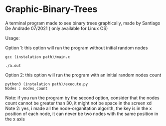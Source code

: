 # Graphic-Binary-Trees
A terminal program made to see binary trees graphically, made by Santiago De Andrade 07/2021 ( only available for Linux OS)

Usage:

Option 1: this option will run the program without initial random nodes

    gcc (instalation path)/main.c 
    
    ./a.out

Option 2: this option will run the program with an initial random nodes count 

    python3 (instalation path)/execute.py 
    Nodes : nodes_count

Note: if you run the program by the second option, consider that the nodes count cannot be greater than 30, it might not be space in the screen xd
Note 2: yes, i made all the node-organitation algorith, the key is in the x position of each node, it can never be two nodes with the same position in the x axis 
